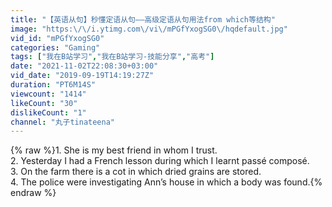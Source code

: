```yaml
---
title: "【英语从句】秒懂定语从句——高级定语从句用法from which等结构"
image: "https:\/\/i.ytimg.com\/vi\/mPGfYxogSG0\/hqdefault.jpg"
vid_id: "mPGfYxogSG0"
categories: "Gaming"
tags: ["我在B站学习","我在B站学习-技能分享","高考"]
date: "2021-11-02T22:08:30+03:00"
vid_date: "2019-09-19T14:19:27Z"
duration: "PT6M14S"
viewcount: "1414"
likeCount: "30"
dislikeCount: "1"
channel: "丸子tinateena"
---
```

{% raw %}1. She is my best friend in whom I trust.<br />2. Yesterday I had a French lesson during which I learnt passé composé.<br />3. On the farm there is a cot in which dried grains are stored.<br />4. The police were investigating Ann’s house in which a body was found.{% endraw %}
